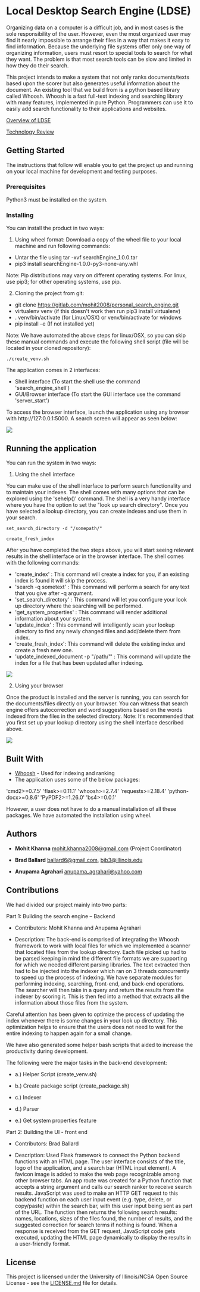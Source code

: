 # Local Desktop Search Engine (LDSE)

Organizing data on a computer is a difficult job, and in most cases is the sole responsibility of the user. However, even the most organized user may find it nearly impossible to arrange their files in a way that makes it easy to find information. Because the underlying file systems offer only one way of organizing information, users must resort to special tools to search for what they want. The problem is that most search tools can be slow and limited in how they do their search.

This project intends to make a system that not only ranks documents/texts based upon the scorer but also generates useful information about the document. An existing tool that we build from is a python based library called Whoosh. Whoosh is a fast full-text indexing and searching library with many features, implemented in pure Python. Programmers can use it to easily add search functionality to their applications and websites.


[Overview of LDSE](wiki/Overview.md)

[Technology Review](wiki/tech-review.md)

## Getting Started

The instructions that follow will enable you to get the project up and running on your local machine for development and testing purposes.

### Prerequisites

Python3 must be installed on the system.

### Installing

You can install the product in two ways:

1) Using wheel format: Download a copy of the wheel file to your local machine and run following commands:

  - Untar the file using tar -xvf searchEngine_1.0.0.tar
  - pip3 install searchEngine-1.0.0-py3-none-any.whl

Note: Pip distributions may vary on different operating systems. For linux, use pip3; for other operating systems, use pip.

2) Cloning the project from git:

- git clone https://gitlab.com/mohit2008/personal_search_engine.git
- virtualenv venv (if this doesn't work then run pip3 install virtualenv)
- . venv/bin/activate (for Linux/OSX) or venv/bin/activate for windows
- pip install –e (If not installed yet)

Note: We have automated the above steps for linux/OSX, so you can skip these manual commands and execute the following shell script (file will be located in your cloned repository):

```
./create_venv.sh
```

The application comes in 2 interfaces:
- Shell interface (To start the shell use the command 'search_engine_shell')
- GUI/Browser interface (To start the GUI interface use the command 'server_start')

To access the browser interface, launch the application using any browser with http://127:0.0.1:5000. A search screen will appear as seen below:


![](wiki/ldse_plain.png)


## Running the application

You can run the system in two ways:

1) Using the shell interface

  You can make use of the shell interface to perform search functionality and to maintain your indexes. The shell comes with many options that can be explored using the 'sehelp()' command. The shell is a very handy interface where you have the option to set the "look up search directory". Once you have selected a lookup directory, you can create indexes and use them in your search.

  ```
  set_search_directory -d "/somepath/"

  create_fresh_index
  ```

After you have completed the two steps above, you will start seeing relevant results in the shell interface or in the browser interface. The shell comes with the following commands:

- 'create_index' : This command will create a index for you, if an existing index is found it will skip the process.
- 'search -q sometext' : This command will perform a search for any text that you give after -q argument.
- 'set_search_directory' : This command will let you configure your look up directory where the searching will be performed.
- 'get_system_properties' : This command will render additional information about your system.
- 'update_index' : This command will intelligently scan your lookup directory to find any newly changed files and add/delete them from index.
- 'create_fresh_index': This command will delete the existing index and create a fresh new one.
- 'update_indexed_document -p "/path/"' : This command will update the index for a file that has been updated after indexing.  


![](wiki/shell.png)

2) Using your browser

Once the product is installed and the server is running, you can search for the documents/files directly on your browser.  You can witness that search engine offers autocorrection and word suggestions based on the words indexed from the files in the selected directory. Note: It's recommended that you first set up your lookup directory using the shell interface described above.

![](wiki/ldse_search.png)


## Built With

* [Whoosh](http://whoosh.readthedocs.io/en/latest/intro.html) - Used for indexing and ranking
* The application uses some of the below packages:

'cmd2>=0.7.5'
'flask>=0.11.1'
'whoosh>=2.7.4'
'requests>=2.18.4'
'python-docx>=0.8.6'
'PyPDF2>=1.26.0'
'bs4>=0.0.1'

However, a user does not have to do a manual installation of all these packages. We have automated the installation using wheel.


## Authors

* **Mohit	Khanna** mohit.khanna2008@gmail.com	(Project Coordinator)

* **Brad Ballard** ballard6@gmail.com, bjb3@illinois.edu

* **Anupama	Agrahari** anupama_agrahari@yahoo.com

## Contributions

We had divided our project mainly into two parts:

Part 1:	Building the search engine – Backend

- Contributors: Mohit Khanna and Anupama Agrahari

- Description: The back-end is comprised of integrating the Whoosh framework to work with local files for which we implemented a scanner that located files from the lookup directory. Each file picked up had to be parsed keeping in mind the different file formats we are supporting for which we needed different parsing libraries. The text extracted then had to be injected into the indexer which ran on 3 threads concurrently to speed up the process of indexing. We have separate modules for performing indexing, searching, front-end, and back-end operations. The searcher will then take in a query and return the results from the indexer by scoring it. This is then fed into a method that extracts all the information about those files from the system.

Careful attention has been given to optimize the process of updating the index whenever there is some changes in your look up directory. This optimization helps to ensure that the users does not need to wait for the entire indexing to happen again for a small change.

We have also generated some helper bash scripts that aided to increase the productivity during development.

The following were the major tasks in the back-end development:

  - a.)	Helper Script (create_venv.sh)

  - b.)	Create package script (create_package.sh)

  - c.)	Indexer

  - d.)	Parser

  - e.)	Get system properties feature


Part 2:	Building the UI - front end

- Contributors: Brad Ballard

- Description: Used Flask framework to connect the Python backend functions with an HTML page. The user interface consists of the title, logo of the application, and a search bar (HTML input element). A favicon image is added to make the web page recognizable among other browser tabs.
An app route was created for a Python function that accepts a string argument and calls our search ranker to receive search results. JavaScript was used to make an HTTP GET request to this backend function on each user input event (e.g. type, delete, or copy/paste) within the search bar, with this user input being sent as part of the URL. The function then returns the following search results: names, locations, sizes of the files found, the number of results, and the suggested correction for search terms if nothing is found. When a response is received from the GET request, JavaScript code gets executed, updating the HTML page dynamically to display the results in a user-friendly format.

## License

This project is licensed under the University of Illinois/NCSA Open Source License  - see the [LICENSE.md](LICENSE.md) file for details.
